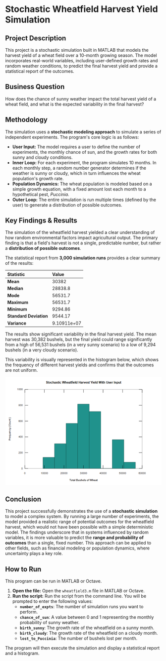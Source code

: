 # Stochastic Wheatfield Harvest Yield Simulation

## Project Description
This project is a stochastic simulation built in MATLAB that models the harvest yield of a wheat field over a 10-month growing season. The model incorporates real-world variables, including user-defined growth rates and random weather conditions, to predict the final harvest yield and provide a statistical report of the outcomes.

## Business Question
How does the chance of sunny weather impact the total harvest yield of a wheat field, and what is the expected variability in the final harvest?

## Methodology
The simulation uses a **stochastic modeling approach** to simulate a series of independent experiments. The program's core logic is as follows:
- **User Input:** The model requires a user to define the number of experiments, the monthly chance of sun, and the growth rates for both sunny and cloudy conditions.
- **Inner Loop:** For each experiment, the program simulates 10 months. In each monthly step, a random number generator determines if the weather is sunny or cloudy, which in turn influences the wheat population's growth rate.
- **Population Dynamics:** The wheat population is modeled based on a simple growth equation, with a fixed amount lost each month to a hypothetical pest, *Puccinia*.
- **Outer Loop:** The entire simulation is run multiple times (defined by the user) to generate a distribution of possible outcomes.

## Key Findings & Results
The simulation of the wheatfield harvest yielded a clear understanding of how random environmental factors impact agricultural output. The primary finding is that a field's harvest is not a single, predictable number, but rather a **distribution of possible outcomes**.

The statistical report from **3,000 simulation runs** provides a clear summary of the results:

| Statistic | Value |
| :--- | :--- |
| **Mean** | 30382 |
| **Median** | 28838.8 |
| **Mode** | 56531.7 |
| **Maximum** | 56531.7 |
| **Minimum** | 9294.86 |
| **Standard Deviation** | 9544.17 |
| **Variance** | 9.10911e+07 |


The results show significant variability in the final harvest yield. The mean harvest was 30,382 bushels, but the final yield could range significantly from a high of 56,531 bushels (in a very sunny scenario) to a low of 9,294 bushels (in a very cloudy scenario).

This variability is visually represented in the histogram below, which shows the frequency of different harvest yields and confirms that the outcomes are not uniform.

![Histogram showing the distribution of wheatfield harvest yields.](plot.png)


## Conclusion

This project successfully demonstrates the use of a **stochastic simulation** to model a complex system. By running a large number of experiments, the model provided a realistic range of potential outcomes for the wheatfield harvest, which would not have been possible with a simple deterministic model. The findings underscore that in systems influenced by random variables, it is more valuable to predict the **range and probability of outcomes** than a single, fixed number. This approach can be applied to other fields, such as financial modeling or population dynamics, where uncertainty plays a key role.

## How to Run
This program can be run in MATLAB or Octave.

1.  **Open the file:** Open the `wheatfield3.m` file in MATLAB or Octave.
2.  **Run the script:** Run the script from the command line. You will be prompted to enter the following values:
    - **`number_of_expts`**: The number of simulation runs you want to perform.
    - **`chance_of_sun`**: A value between 0 and 1 representing the monthly probability of sunny weather.
    - **`birth_sunny`**: The growth rate of the wheatfield on a sunny month.
    - **`birth_cloudy`**: The growth rate of the wheatfield on a cloudy month.
    - **`lost_to_Puccinia`**: The number of bushels lost per month.

The program will then execute the simulation and display a statistical report and a histogram.
